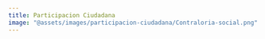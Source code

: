 ```yaml
---
title: Participacion Ciudadana
image: "@assets/images/participacion-ciudadana/Contraloria-social.png"
---
```

